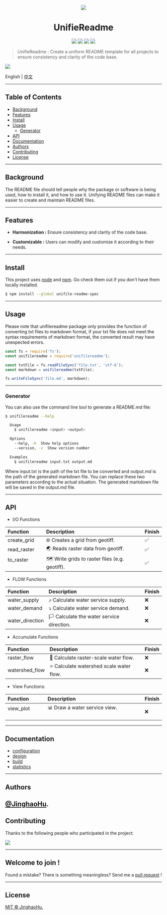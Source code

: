 <p align="center"><img src="https://sdasddas.oss-cn-hangzhou.aliyuncs.com/keyan/202304082356547.png" /></p>

<h1 align='center'>UnifieReadme</h1>

<p align="center">
<a href=""><img src="https://img.shields.io/badge/version-0.1-yellow.svg" /></a>
<a href=""><img src="https://img.shields.io/badge/auther-Jinghao Hu-orange.svg" /></a>
<a href="https://www.python.org/downloads/"><img src="https://img.shields.io/badge/markdown-1.0%7C2.0%7C3.0%7C4.0-blue.svg" /></a>
<a href="http://opensource.org/licenses/MIT"><img src="https://img.shields.io/badge/license-MIT-green.svg" /></a>
</p>


> UnifieReadme : Create a uniform README template for all projects to ensure consistency and clarity of the code base.

<!-- ![](https://sdasddas.oss-cn-hangzhou.aliyuncs.com/keyan/202304091349962.png) -->
![](https://sdasddas.oss-cn-hangzhou.aliyuncs.com/keyan/202304082359019.png)

English | [中文](https://github.com/hujinghaoabcd/UnifieReadme/blob/main/README_CN.md)

---
## Table of Contents

<!-- - [Security](#security) -->
- [Background](#background)
- [Features](#Features)
- [Install](#install)
- [Usage](#usage)
    - [Generator](#generator)
- [API](#api)
- [Documentation](#Documentation)
- [Authors](#Authors)
- [Contributing](#contributing)
- [License](#license)

<!-- ## Security

... -->
---
## Background

The README file should tell people why the package or software is being used, how to install it, and how to use it. Unifying README files can make it easier to create and maintain README files.

---
## Features

 - **Harmonization :** Ensure consistency and clarity of the code base.

 - **Customizable :** Users can modify and customize it according to their needs.
---

## Install

This project uses [node](http://nodejs.org) and [npm](https://npmjs.com). Go check them out if you don't have them locally installed.

```sh
$ npm install --global unifile-readme-spec
```
---
## Usage

Please note that unifilereadme package only provides the function of converting txt files to markdown format, if your txt file does not meet the syntax requirements of markdown format, the converted result may have unexpected errors.

```javascript
const fs = require('fs');
const unifilereadme = require('unifilereadme');

const txtFile = fs.readFileSync('file.txt', 'utf-8');
const markdown = unifilereadme(txtFile);

fs.writeFileSync('file.md', markdown);
```
---
### Generator

You can also use the command line tool to generate a README.md file:

```sh
$ unifilereadme --help

  Usage
    $ unifilereadme <input> <output>

  Options
    --help, -h  Show help options
    --version, -v  Show version number

  Examples
    $ unifilereadme input.txt output.md
```

Where input.txt is the path of the txt file to be converted and output.md is the path of the generated markdown file. You can replace these two parameters according to the actual situation. The generated markdown file will be saved in the output.md file.

---
## API

- I/O Functions

| Function                                          | Description                                   | Finish |
| :------------------------------------------------ | :-------------------------------------------- | :----- |
| create_grid                                       | 🌐 Creates a grid from  geotiff.               | ✅      |
| read_raster                                       | 🌏 Reads raster data from geotiff.             | ✅      |
| to_raster &nbsp; &nbsp; &nbsp; &nbsp;&nbsp;&nbsp; | 🗺️ Write grids to raster files (e.g. geotiff). | ✅      |

- FLOW Functions

| Function        | Description                              | Finish |
| :-------------- | :--------------------------------------- | :----- |
| water_supply    | ⤴️ Calculate water service supply.        | ❌      |
| water_demand    | ⤵️ Calculate water service demand.        | ❌      |
| water_direction | 🏳️ Calculate the water service direction. | ❌      |


- Accumulate Functions


| Function       | Description                             | Finish |
| :------------- | :-------------------------------------- | :----- |
| raster_flow    | 🚀 Calculate raster-scale water flow.    | ❌      |
| watershed_flow | ⭐ Calculate watershed scale water flow. | ❌      |

- View Functions:


| Function                                          | Description                                                  | Finish |
| :------------------------------------------------ | :----------------------------------------------------------- | :----- |
| view_plot &nbsp; &nbsp; &nbsp; &nbsp;&nbsp;&nbsp; | 📊 Draw a water service view.   &nbsp; &nbsp; &nbsp; &nbsp;&nbsp;&nbsp;&nbsp; &nbsp; &nbsp; &nbsp;&nbsp;&nbsp; | ❌      |

---

## Documentation
 - [configuration]()
 - [design]()
 - [build](docs/build.md) 
 - [statistics]()
---
## Authors

[@JinghaoHu](https://github.com/hujinghaoabcd).
---
## Contributing

Thanks to the following people who participated in the project:

<a href="graphs/contributors"><img src="https://opencollective.com/standard-readme/contributors.svg?width=800&button=false" /></a>

---

## Welcome to join !

Found a mistake? There is something meaningless? Send me a [pull request](https://github.com/hujinghaoabcd/UnifieReadme/pulls) !

---

## License

[MIT © JinghaoHu.](../LICENSE)